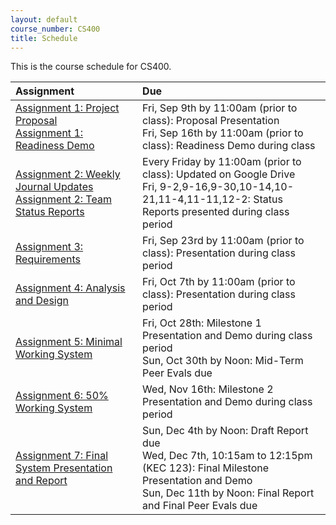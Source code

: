 ```yaml
---
layout: default
course_number: CS400
title: Schedule
---
```


This is the course schedule for CS400. 

**Assignment** | **Due**
:--------------|:---------
[Assignment 1: Project Proposal](assign/assign01.html)<br>[Assignment 1: Readiness Demo](assign/assign01.html)  | Fri, Sep 9th by 11:00am (prior to class): Proposal Presentation<br> Fri, Sep 16th by 11:00am (prior to class): Readiness Demo during class
[Assignment 2: Weekly Journal Updates](assign/assign02.html)<br>[Assignment 2: Team Status Reports](assign/assign02.html) | Every Friday by 11:00am (prior to class): Updated on Google Drive<br> Fri, 9-2,9-16,9-30,10-14,10-21,11-4,11-11,12-2: Status Reports presented during class period
[Assignment 3: Requirements](assign/assign03.html)                         | Fri, Sep 23rd by 11:00am (prior to class): Presentation during class period
[Assignment 4: Analysis and Design](assign/assign04.html)                  | Fri, Oct 7th by 11:00am (prior to class): Presentation during class period
[Assignment 5: Minimal Working System](assign/assign05.html)               | Fri, Oct 28th: Milestone 1 Presentation and Demo during class period<br>Sun, Oct 30th by Noon: Mid-Term Peer Evals due
[Assignment 6: 50% Working System](assign/assign06.html)                   | Wed, Nov 16th: Milestone 2 Presentation and Demo during class period
[Assignment 7: Final System Presentation and Report](assign/assign07.html) | Sun, Dec 4th by Noon: Draft Report due<br>Wed, Dec 7th, 10:15am to 12:15pm (KEC 123): Final Milestone Presentation and Demo<br>Sun, Dec 11th by Noon: Final Report and Final Peer Evals due